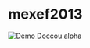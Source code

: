 # mexef2013
[![Demo Doccou alpha](https://j.gifs.com/wV4gr1.gif)](https://www.youtube.com/watch?v=HN_jtJSIYk8)
